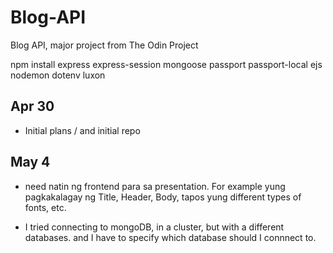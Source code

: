 # Blog-API
 Blog API, major project from The Odin Project


npm install express express-session mongoose passport passport-local ejs nodemon dotenv luxon

Apr 30
- 
* Initial plans / and initial repo

May 4
- 
* need natin ng frontend para sa presentation. For example yung pagkakalagay ng Title, Header, Body, tapos yung different types of fonts, etc.

* I tried connecting to mongoDB, in a cluster, but with a different databases. and I have to specify which database should I connnect to.